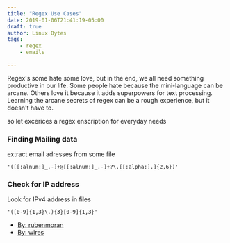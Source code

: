 ```yaml
---
title: "Regex Use Cases"
date: 2019-01-06T21:41:19-05:00
draft: true
author: Linux Bytes
tags:
    - regex
    - emails

---
```


Regex's some hate some love, but in the end, we all need something productive in our life. Some people hate because the mini-language can be arcane. Others love it because it adds superpowers for text processing. Learning the arcane secrets of regex can be a rough experience, but it doesn't have to.  

so let excerices a regex enscription for everyday needs 
 
### Finding Mailing data

extract email adresses from some file


```
'([[:alnum:]_.-]+@[[:alnum:]_.-]+?\.[[:alpha:].]{2,6})'
```

### Check for IP address

Look for IPv4 address in files


```
'([0-9]{1,3}\.){3}[0-9]{1,3}'
```


- [By: rubenmoran](https://www.commandlinefu.com/commands/view/5668/extract-ipv4-addressess-from-file)
- [By: wires](https://www.commandlinefu.com/commands/view/2431/extract-email-adresses-from-some-file-or-any-other-pattern)
